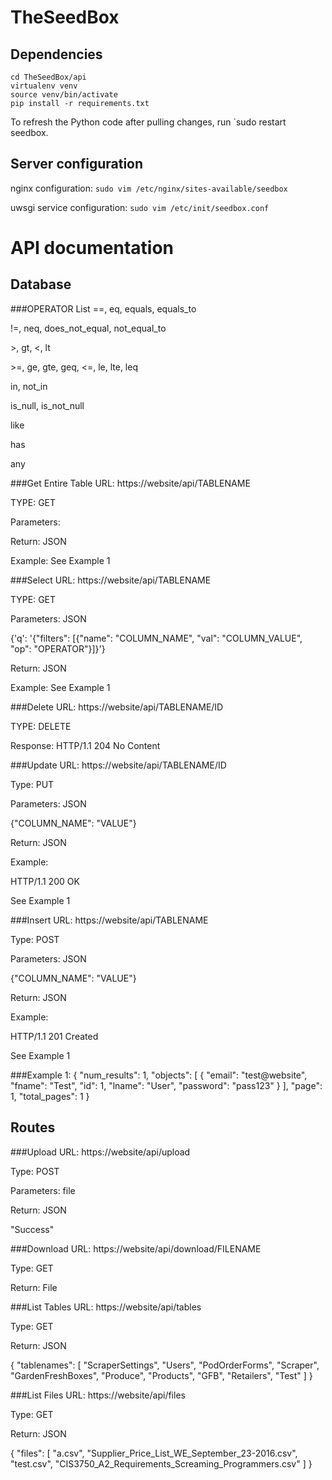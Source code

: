 # TheSeedBox
## Dependencies
    cd TheSeedBox/api
    virtualenv venv
    source venv/bin/activate
    pip install -r requirements.txt

To refresh the Python code after pulling changes, run `sudo restart seedbox.

## Server configuration

nginx configuration: `sudo vim /etc/nginx/sites-available/seedbox`

uwsgi service configuration: `sudo vim /etc/init/seedbox.conf`


# API documentation

## Database

###OPERATOR List
==, eq, equals, equals_to

!=, neq, does_not_equal, not_equal_to

\>, gt, <, lt

\>=, ge, gte, geq, <=, le, lte, leq

in, not_in

is_null, is_not_null

like

has

any






###Get Entire Table
URL: https://website/api/TABLENAME

TYPE: GET

Parameters:

Return: JSON

Example: See Example 1



###Select
URL: https://website/api/TABLENAME

TYPE: GET

Parameters: JSON

{'q': '{"filters": [{"name": "COLUMN_NAME", "val": "COLUMN_VALUE", "op": "OPERATOR"}]}'}

Return: JSON

Example: See Example 1




###Delete
URL: https://website/api/TABLENAME/ID

TYPE: DELETE

Response: HTTP/1.1 204 No Content


###Update
URL: https://website/api/TABLENAME/ID

Type: PUT

Parameters: JSON

{"COLUMN_NAME": "VALUE"}

Return: JSON

Example:

HTTP/1.1 200 OK

See Example 1


###Insert
URL: https://website/api/TABLENAME

Type: POST

Parameters: JSON

{"COLUMN_NAME": "VALUE"}

Return: JSON

Example:

HTTP/1.1 201 Created

See Example 1

###Example 1:
{
  "num_results": 1,
  "objects": [
    {
      "email": "test@website",
      "fname": "Test",
      "id": 1,
      "lname": "User",
      "password": "pass123"
    }
  ],
  "page": 1,
  "total_pages": 1
}


## Routes


###Upload
URL: https://website/api/upload

Type: POST

Parameters: file

Return: JSON

"Success"

###Download
URL: https://website/api/download/FILENAME

Type: GET

Return: File

###List Tables
URL: https://website/api/tables

Type: GET

Return: JSON

{
  "tablenames": [
    "ScraperSettings",
    "Users",
    "PodOrderForms",
    "Scraper",
    "GardenFreshBoxes",
    "Produce",
    "Products",
    "GFB",
    "Retailers",
    "Test"
  ]
}

###List Files
URL: https://website/api/files

Type: GET

Return: JSON

{
  "files": [
    "a.csv",
    "Supplier_Price_List_WE_September_23-2016.csv",
    "test.csv",
    "CIS3750_A2_Requirements_Screaming_Programmers.csv"
  ]
}
